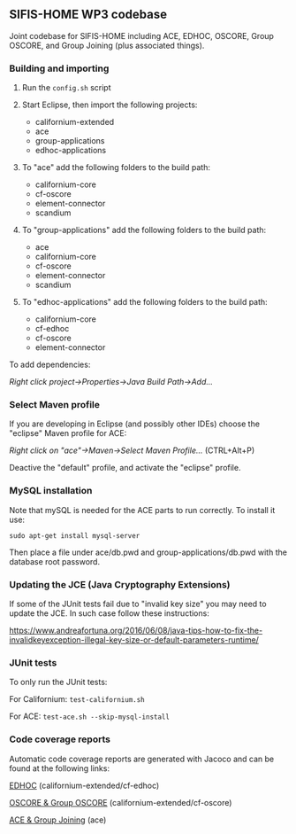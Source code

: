 ## SIFIS-HOME WP3 codebase

Joint codebase for SIFIS-HOME including ACE, EDHOC, OSCORE, Group OSCORE, and Group Joining (plus associated things).

### Building and importing

1. Run the `config.sh` script

2. Start Eclipse, then import the following projects:
  
    - californium-extended
    - ace
    - group-applications
    - edhoc-applications

3. To "ace" add the following folders to the build path:

    - californium-core
    - cf-oscore
    - element-connector
    - scandium

4. To "group-applications" add the following folders to the build path:
    - ace
    - californium-core
    - cf-oscore
    - element-connector
    - scandium

5. To "edhoc-applications" add the following folders to the build path:
    - californium-core
    - cf-edhoc
    - cf-oscore
    - element-connector

To add dependencies:

*Right click project->Properties->Java Build Path->Add...*

### Select Maven profile

If you are developing in Eclipse (and possibly other IDEs) choose the "eclipse" Maven profile for ACE:

*Right click on "ace"->Maven->Select Maven Profile...* (CTRL+Alt+P)

Deactive the "default" profile, and activate the "eclipse" profile.


### MySQL installation

Note that mySQL is needed for the ACE parts to run correctly. To install it use:
```
sudo apt-get install mysql-server
```

Then place a file under ace/db.pwd and group-applications/db.pwd with the database root password.


### Updating the JCE (Java Cryptography Extensions)

If some of the JUnit tests fail due to "invalid key size" you may need to update the JCE. In such case follow these instructions:

https://www.andreafortuna.org/2016/06/08/java-tips-how-to-fix-the-invalidkeyexception-illegal-key-size-or-default-parameters-runtime/


### JUnit tests

To only run the JUnit tests:

For Californium: `test-californium.sh`

For ACE: `test-ace.sh --skip-mysql-install`


### Code coverage reports

Automatic code coverage reports are generated with Jacoco and can be found at the following links:

[EDHOC](https://sifis-home.github.io/wp3-solutions/reports/edhoc/) (californium-extended/cf-edhoc)

[OSCORE & Group OSCORE](https://sifis-home.github.io/wp3-solutions/reports/oscore/) (californium-extended/cf-oscore)

[ACE & Group Joining](https://sifis-home.github.io/wp3-solutions/reports/ace/) (ace)


